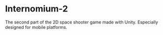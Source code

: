 # Internomium-2
The second part of the 2D space shooter game made with Unity. Especially designed for mobile platforms.
